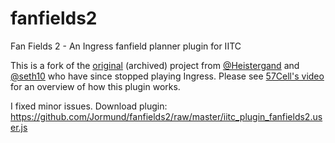 # fanfields2
Fan Fields 2 - An Ingress fanfield planner plugin for IITC

This is a fork of the [original](https://github.com/Heistergand/fanfields2) (archived) project from [@Heistergand](https://github.com/Heistergand) and [@seth10](https://github.com/seth10) who have since stopped playing Ingress. Please see [57Cell's video](https://youtu.be/Z9TPlpnMYyI) for an overview of how this plugin works.

I fixed minor issues.
Download plugin: https://github.com/Jormund/fanfields2/raw/master/iitc_plugin_fanfields2.user.js
